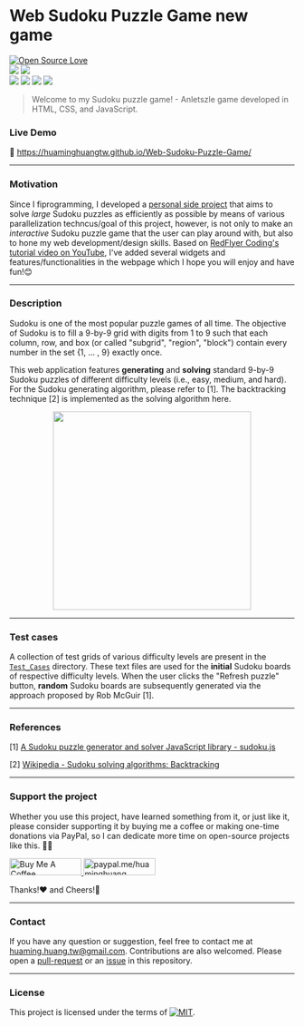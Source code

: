 Web Sudoku Puzzle Game
new game
======================

<p align="left">
<a href="https://github.com/huaminghuangtw/Web-Sudoku-Puzzle-Game"><img src="https://badges.frapsoft.com/os/v3/open-source.svg?v=103" alt="Open Source Love"></a><br/>
<a href="https://github.com/huaminghuangtw/Web-Sudoku-Puzzle-Game/releases"><img src="https://img.shields.io/github/v/release/huaminghuangtw/Web-Sudoku-Puzzle-Game.svg?display_name=tag&style=plastic&color=lightgrey"></a>
<a href="https://github.com/huaminghuangtw/Web-Sudoku-Puzzle-Game/tags"><img src="https://img.shields.io/github/v/tag/huaminghuangtw/Web-Sudoku-Puzzle-Game.svg?style=plastic&color=lightgrey"></a><br/> 
<a href="https://github.com/huaminghuangtw/Web-Sudoku-Puzzle-Game/stargazers"><img src="https://img.shields.io/github/stars/huaminghuangtw/Web-Sudoku-Puzzle-Game.svg?style=social"></a>
<a href="https://github.com/huaminghuangtw/Web-Sudoku-Puzzle-Game/fork"><img src="https://img.shields.io/github/forks/huaminghuangtw/Web-Sudoku-Puzzle-Game.svg?style=social"></a>
<a href="https://github.com/huaminghuangtw/Web-Sudoku-Puzzle-Game/issues"><img src="https://img.shields.io/github/issues/huaminghuangtw/Web-Sudoku-Puzzle-Game.svg?style=social&logo=github"></a>
<a href="https://github.com/huaminghuangtw/Web-Sudoku-Puzzle-Game/pulls"><img src="https://img.shields.io/github/issues-pr/huaminghuangtw/Web-Sudoku-Puzzle-Game.svg?style=social&logo=github"></a>
</p>

> Welcome to my Sudoku puzzle game! - Anletszle game developed in HTML, CSS, and JavaScript.

### Live Demo
🔗 https://huaminghuangtw.github.io/Web-Sudoku-Puzzle-Game/

---

### Motivation
Since I fiprogramming, I developed a [personal side project](https://github.com/huaminghuangtw/Parallel-Sudoku-Solver) that aims to solve *large* Sudoku puzzles as efficiently as possible by means of various parallelization techncus/goal of this project, however, is not only to make an *interactive* Sudoku puzzle game that the user can play around with, but also to hone my web development/design skills. Based on [RedFlyer Coding's tutorial video on YouTube](https://www.youtube.com/watch?v=ea3UBpMHDoc&ab_channel=RedFlyerCoding), I've added several widgets and features/functionalities in the webpage which I hope you will enjoy and have fun!😊

---

### Description
Sudoku is one of the most popular puzzle games of all time.
The objective of Sudoku is to fill a 9-by-9 grid with digits from 1 to 9 such that each column, row, and box (or called "subgrid", "region", "block") contain every number in the set {1, ... , 9} exactly once.

This web application features **generating** and **solving** standard 9-by-9 Sudoku puzzles of different difficulty levels (i.e., easy, medium, and hard). For the Sudoku generating algorithm, please refer to [1]. The backtracking technique [2] is implemented as the solving algorithm here.

<p align="center">
    <img src="https://user-images.githubusercontent.com/43208378/148444472-bb6d43ae-c3cd-4b8e-b530-0f7cb2db1067.png" width=350>
</p>

---

### Test cases
A collection of test grids of various difficulty levels are present in the [`Test_Cases`](./Test_Cases) directory. These text files are used for the **initial** Sudoku boards of respective difficulty levels. When the user clicks the "Refresh puzzle" button, **random** Sudoku boards are subsequently generated via the approach proposed by Rob McGuir [1].

---

### References

[1] [A Sudoku puzzle generator and solver JavaScript library - sudoku.js](https://github.com/robatron/sudoku.js)

[2] [Wikipedia - Sudoku solving algorithms: Backtracking](https://en.wikipedia.org/wiki/Sudoku_solving_algorithms#Backtracking)

---

### Support the project
Whether you use this project, have learned something from it, or just like it, please consider supporting it by buying me a coffee or making one-time donations via PayPal, so I can dedicate more time on open-source projects like this. 💪🙃

<a href="https://www.buymeacoffee.com/huaming.huang" target="_blank">
    <img src="https://cdn.buymeacoffee.com/buttons/default-orange.png" alt="Buy Me A Coffee" height="30" width="127"/>
</a>
<a href="https://www.paypal.me/huaminghuang" target="_blank">
    <img src="https://ionicabizau.github.io/badges/paypal.svg" alt="paypal.me/huaminghuang" height="30" width="127"/>
</a>

Thanks!:heart: and Cheers!:beers:

---

### Contact
If you have any question or suggestion, feel free to contact me at huaming.huang.tw@gmail.com. Contributions are also welcomed. Please open a [pull-request](https://github.com/huaminghuangtw/Web-Sudoku-Puzzle-Game/compare) or an [issue](https://github.com/huaminghuangtw/Web-Sudoku-Puzzle-Game/issues/new) in this repository.

---

### License

This project is licensed under the terms of [![MIT](https://img.shields.io/github/license/huaminghuangtw/Web-Sudoku-Puzzle-Game.svg?style=flat-square&label=License&colorB=black)](./LICENSE).
